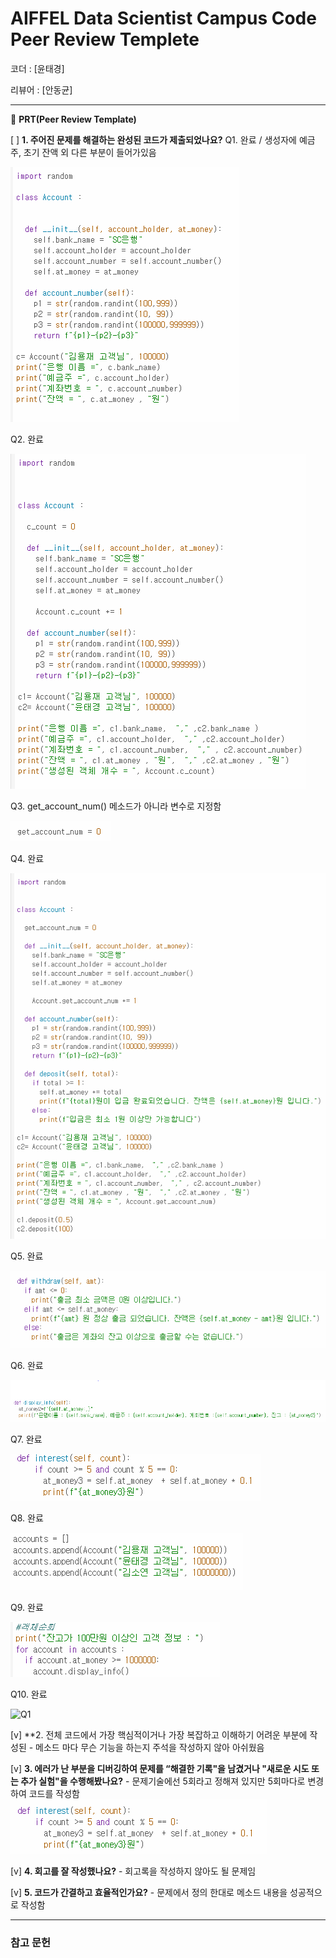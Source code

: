 # AIFFEL Data Scientist Campus Code Peer Review Templete

코더 : [윤태경]

리뷰어 : [안동균]

---

🔑 **PRT(Peer Review Template)**

[ ]  **1. 주어진 문제를 해결하는 완성된 코드가 제출되었나요?**
Q1. 완료 / 생성자에 예금주, 초기 잔액 외 다른 부분이 들어가있음

![Q1](\image\Q1.PNG)

Q2. 완료

![Q1](image\Q2.PNG)

Q3. get_account_num() 메소드가 아니라 변수로 지정함

![Q1](image\Q3.PNG)

Q4. 완료

![Q1](image\Q4.PNG)

Q5. 완료

![Q1](image\Q5.PNG)

Q6. 완료

![Q1](image\Q6.PNG)

Q7. 완료

![Q1](image\Q7.PNG)

Q8. 완료

![Q1](image\Q8.PNG)

Q9. 완료

![Q1](image\Q9.PNG)

Q10. 완료

![Q1](image\10.PNG)


    
[v]  **2. 전체 코드에서 가장 핵심적이거나 가장 복잡하고 이해하기 어려운 부분에 작성된 
	- 메소드 마다 무슨 기능을 하는지 주석을 작성하지 않아 아쉬웠음
        
[v]  **3. 에러가 난 부분을 디버깅하여 문제를 “해결한 기록"을 남겼거나 "새로운 시도 
또는 추가 실험"을 수행해봤나요?**
    - 문제기술에선 5회라고 정해져 있지만 5회마다로 변경하여 코드를 작성함
    ![A3](image\A3.PNG)
        
[v]  **4. 회고를 잘 작성했나요?**
    - 회고록을 작성하지 않아도 될 문제임

[v]  **5. 코드가 간결하고 효율적인가요?**
    - 문제에서 정의 한대로 메소드 내용을 성공적으로 작성함

---
### 참고 문헌
